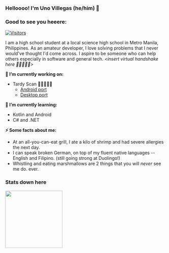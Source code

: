 ### Helloooo! I'm Uno Villegas (he/him) 💖

### Good to see you heeere: 
[![Visitors](https://api.visitorbadge.io/api/visitors?path=https%3A%2F%2Fgithub.com%2Funovil&label=visitors&countColor=%2337d67a&style=plastic)](https://visitorbadge.io/status?path=https%3A%2F%2Fgithub.com%2Funovil)

I am a high school student at a local science high school in Metro Manila, Philippines. As an amateur developer, I love solving problems that I never would've thought I'd come across. I aspire to be someone who can help others especially in software and general tech. *\<insert virtual handshake here 🥲🫱🏾‍🫲🏽\>*

**🔭 I’m currently working on:**
* Tardy Scan 👨‍🎓👩‍🎓🏫
  * [Android port](https://github.com/unovil/TardyScan-Android)
  * [Desktop port](https://github.com/unovil/TardyScan-Desktop)
  
**🌱 I’m currently learning:**
* Kotlin and Android
* C# and .NET

**⚡ Some facts about me:**
* At an all-you-can-eat grill, I ate a kilo of shrimp and had severe allergies the next day.
* I can speak broken German, on top of my fluent native languages -- English and Filipino. (still going strong at Duolingo!)
* Whistling and eating marshmallows are 2 things that you will *never* see me do. ever.

### Stats down here

<img height="180em" src="https://github-readme-stats.vercel.app/api?username=unovil&show_icons=true&hide_border=true&&count_private=true&include_all_commits=true" />
<!--
**unovil/unovil** is a ✨ _special_ ✨ repository because its `README.md` (this file) appears on your GitHub profile.

Here are some ideas to get you started:

- 🔭 I’m currently working on ...
- 🌱 I’m currently learning ...
- 👯 I’m looking to collaborate on ...
- 🤔 I’m looking for help with ...
- 💬 Ask me about ...
- 📫 How to reach me: ...
- 😄 Pronouns: ...
- ⚡ Fun fact: ...
-->
